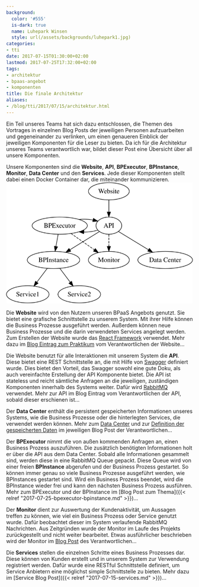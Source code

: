 ```yaml
---
background:
  color: '#555'
  is-dark: true
  name: Luhepark Winsen
  style: url(/assets/backgrounds/luhepark1.jpg)
categories:
- tti
date: 2017-07-15T01:30:00+02:00
lastmod: 2017-07-25T17:32:00+02:00
tags:
- architektur
- bpaas-angebot
- komponenten
title: Die finale Architektur
aliases:
- /blog/tti/2017/07/15/architektur.html
---
```


Ein Teil unseres Teams hat sich dazu entschlossen, die Themen des Vortrages in einzelnen Blog Posts der jeweiligen Personen aufzuarbeiten und gegeneinander zu verlinken, um einen genaueren Einblick der jeweiligen Komponenten für die Leser zu bieten.
Da ich für die Architektur unseres Teams verantwortlich war, bildet dieser Post eine Übersicht über all unsere Komponenten.

Unsere Komponenten sind die **Website**, **API**, **BPExecutor**, **BPInstance**, **Monitor**, **Data Center** und den **Services**.
Jede dieser Komponenten stellt dabei einen Docker Container dar, die miteinander kommunizieren.
![Komponenten](/assets/2017/07/komponenten.svg)

Die **Website** wird von den Nutzern unseren BPaaS Angebots genutzt.
Sie bietet eine grafische Schnittstelle zu unserem System.
Mit ihrer Hilfe können die Business Prozesse ausgeführt werden.
Außerdem können neue Business Prozesse und die darin verwendeten Services angelegt werden.
Zum Erstellen der Website wurde das [React Framework](//facebook.github.io/react/) verwendet.
Mehr dazu im [Blog Eintrag zum Praktikum](//tti-ss17-wiechmann.jimdo.com/praktikum/) vom Verantwortlichen der Website…

Die Website benutzt für alle Interaktionen mit unserem System die **API**.
Diese bietet eine REST Schnittstelle an, die mit Hilfe von [Swagger](//swagger.io/) definiert wurde.
Dies bietet den Vorteil, das Swagger sowohl eine gute Doku, als auch vereinfachte Erstellung der API Komponente bietet.
Die API ist stateless und reicht sämtliche Anfragen an die jeweiligen, zuständigen Komponenten innerhalb des Systems weiter.
Dafür wird [RabbitMQ](//rabbitmq.com) verwendet.
Mehr zur API im Blog Eintrag vom Verantwortlichen der API, sobald dieser erschienen ist…

Der **Data Center** enthält die persistent gespeicherten Informationen unseres Systems, wie die Business Prozesse oder die hinterlegten Services, die verwendet werden können.
Mehr zum [Data Center](//haw-hamburg-tti.blogspot.de/2017/07/datenbank-fur-eine-bpaas-plattform.html) und zur [Definition der gespeicherten Daten](//haw-hamburg-tti.blogspot.de/2017/07/business-processes-in-einer-bpaas.html) im jeweiligen Blog Post der Verantwortlichen…

Der **BPExecutor** nimmt die von außen kommenden Anfragen an, einen Business Prozess auszuführen.
Die zusätzlich benötigten Informationen holt er über die API aus dem Data Center.
Sobald alle Informationen gesammelt sind, werden diese in eine RabbitMQ Queue gepackt.
Diese Queue wird von einer freien **BPInstance** abgerufen und der Business Prozess gestartet.
So können immer genau so viele Business Prozesse ausgeführt werden, wie BPInstances gestartet sind.
Wird ein Business Prozess beendet, wird die BPInstance wieder frei und kann den nächsten Business Prozess ausführen.
Mehr zum BPExecutor und der BPInstance im [Blog Post zum Thema]({{< relref "2017-07-25-bpexecutor-bpinstance.md" >}})…

Der **Monitor** dient zur Auswertung der Kundenaktivität, um Aussagen treffen zu können, wie viel ein Business Prozess oder Service genutzt wurde.
Dafür beobachtet dieser im System verlaufende RabbitMQ Nachrichten.
Aus Zeitgründen wurde der Monitor im Laufe des Projekts zurückgestellt und nicht weiter bearbeitet.
Etwas ausführlicher beschrieben wird der Monitor im [Blog Post](//tti-ss2017-portfolio.jimdo.com/2017/07/08/monitor-oder-ein-anfang/) des Verantwortlichen…

Die **Services** stellen die einzelnen Schritte eines Business Prozesses dar.
Diese können von Kunden erstellt und in unserem System zur Verwendung registriert werden.
Dafür wurde eine RESTful Schnittstelle definiert, um Service Anbietern eine möglichst simple Schnittstelle zu bieten.
Mehr dazu im [Service Blog Post]({{< relref "2017-07-15-services.md" >}})…
